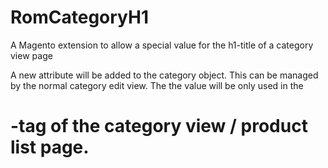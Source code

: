 RomCategoryH1
=============

A Magento extension to allow a special value for the h1-title of a category view page

A new attribute will be added to the category object. This can be managed by the normal category edit view. The the value
will be only used in the <h1>-tag of the category view / product list page.
